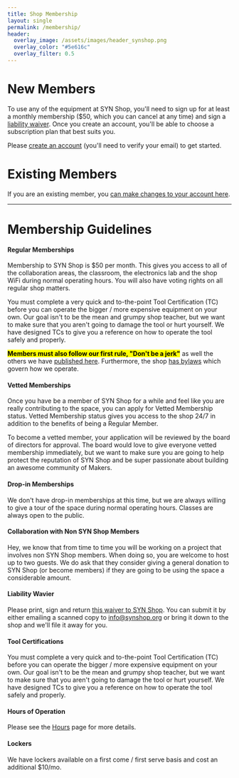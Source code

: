 ```yaml
---
title: Shop Membership
layout: single
permalink: /membership/
header:
  overlay_image: /assets/images/header_synshop.png
  overlay_color: "#5e616c"
  overlay_filter: 0.5
---
```


# New Members
To use any of the equipment at SYN Shop, you'll need to sign up for at least a monthly membership ($50, which you can cancel at any time) and sign a <a href="#liability-wavier">liability waiver</a>.  Once you create an account, you'll be able to choose a subscription plan that best suits you.

Please <a href="https://membership.synshop.net/signup">create an account</a> (you'll need to verify your email) to get started.

# Existing Members
If you are an existing member, you <a href="https://membership.synshop.net/login">can make changes to your account here</a>.

---

# Membership Guidelines

#### Regular Memberships
Membership to SYN Shop is $50 per month. This gives you access to all of the collaboration areas, the classroom, the electronics lab and the shop WiFi during normal operating hours. You will also have voting rights on all regular shop matters.

You must complete a very quick and to-the-point Tool Certification (TC) before you can operate the bigger / more expensive equipment on your own. Our goal isn't to be the mean and grumpy shop teacher, but we want to make sure that you aren't going to damage the tool or hurt yourself. We have designed TCs to give you a reference on how to operate the tool safely and properly.

<mark><b>Members must also follow our first rule, "Don't be a jerk"</b></mark> as well the others we have <a href="/assets/pdf/SYN Shop Rules v3 2020-08-12.pdf">published here</a>.  Furthermore, the shop <a href="/assets/pdf/SYN Shop Bylaws - 2020-02-01.pdf">has bylaws</a> which govern how we operate.

#### Vetted Memberships
Once you have be a member of SYN Shop for a while and feel like you are really contributing to the space, you can apply for Vetted Membership status. Vetted Membership status gives you access to the shop 24/7 in addition to the benefits of being a Regular Member. 

To become a vetted member, your application will be reviewed by the board of directors for approval. The board would love to give everyone vetted membership immediately, but we want to make sure you are going to help protect the reputation of SYN Shop and be super passionate about building an awesome community of Makers.

#### Drop-in Memberships
We don't have drop-in memberships at this time, but we are always willing to give a tour of the space during normal operating hours. Classes are always open to the public.

#### Collaboration with Non SYN Shop Members
Hey, we know that from time to time you will be working on a project that involves non SYN Shop members. When doing so, you are welcome to host up to two guests. We do ask that they consider giving a general donation to SYN Shop (or become members) if they are going to be using the space a considerable amount.

#### Liability Wavier
Please print, sign and return <a href="/assets/pdf/SYN-Shop-Liability-Waiver-Members.pdf">this waiver to SYN Shop</a>.  You can submit it by either emailing a scanned copy to <a href="mailto:info@synshop.org">info@synshop.org</a> or bring it down to the shop and we'll file it away for you.

#### Tool Certifications
You must complete a very quick and to-the-point Tool Certification (TC) before you can operate the bigger / more expensive equipment on your own. Our goal isn't to be the mean and grumpy shop teacher, but we want to make sure that you aren't going to damage the tool or hurt yourself. We have designed TCs to give you a reference on how to operate the tool safely and properly.

#### Hours of Operation
Please see the <a href="/hours">Hours</a> page for more details.

#### Lockers
We have lockers available on a first come / first serve basis and cost an additional $10/mo.
